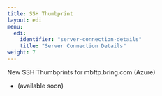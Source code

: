```yaml
---
title: SSH Thumbprint
layout: edi
menu:
  edi:
    identifier: "server-connection-details"
    title: "Server Connection Details"
weight: 7
---
```


New SSH Thumbprints for mbftp.bring.com (Azure)

- (available soon)

